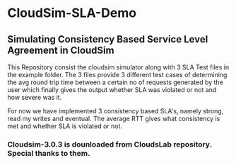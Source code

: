 # CloudSim-SLA-Demo

## Simulating Consistency Based Service Level Agreement in CloudSim

This Repository consist the cloudsim simulator along with 3 SLA Test files in the example folder.
The 3 files provide 3 different test cases of determining the avg round trip time between a certain no of requests generated 
by the user which finally gives the output whether SLA was violated or not and how severe was it.

For now we have implemented 3 consistency based SLA's, namely strong, read my writes and eventual.
The average RTT gives what consistency is met and whether SLA is violated or not.

### Cloudsim-3.0.3 is dounloaded from CloudsLab repository. Special thanks to them.
